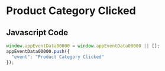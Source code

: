 # Product Category Clicked

### 

## Javascript Code
```js
window.appEventData00000 = window.appEventData00000 || [];
appEventData00000.push({
  "event": "Product Category Clicked"
});
```








